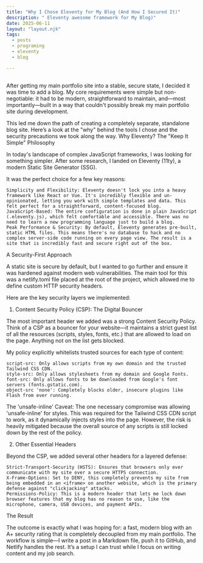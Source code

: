 ```yaml
---
title: "Why I Chose Eleventy for My Blog (And How I Secured It)"
description: " Eleventy awesome framework for My Blog)"
date: 2025-06-11
layout: "layout.njk"
tags:
  - posts
  - programing
  - eleventy
  - blog

---
```


##
After getting my main portfolio site into a stable, secure state, I decided it was time to add a blog. My core requirements were simple but non-negotiable: it had to be modern, straightforward to maintain, and—most importantly—built in a way that couldn't possibly break my main portfolio site during development.

This led me down the path of creating a completely separate, standalone blog site. Here’s a look at the "why" behind the tools I chose and the security precautions we took along the way.
Why Eleventy? The "Keep It Simple" Philosophy

In today's landscape of complex JavaScript frameworks, I was looking for something simpler. After some research, I landed on Eleventy (11ty), a modern Static Site Generator (SSG).

It was the perfect choice for a few key reasons:

    Simplicity and Flexibility: Eleventy doesn't lock you into a heavy framework like React or Vue. It's incredibly flexible and un-opinionated, letting you work with simple templates and data. This felt perfect for a straightforward, content-focused blog.
    JavaScript-Based: The entire configuration is done in plain JavaScript (.eleventy.js), which felt comfortable and accessible. There was no need to learn a new programming language just to build a blog.
    Peak Performance & Security: By default, Eleventy generates pre-built, static HTML files. This means there's no database to hack and no complex server-side code running on every page view. The result is a site that is incredibly fast and secure right out of the box.

A Security-First Approach

A static site is secure by default, but I wanted to go further and ensure it was hardened against modern web vulnerabilities. The main tool for this was a netlify.toml file placed at the root of the project, which allowed me to define custom HTTP security headers.

Here are the key security layers we implemented:

1. Content Security Policy (CSP): The Digital Bouncer

The most important header we added was a strong Content Security Policy. Think of a CSP as a bouncer for your website—it maintains a strict guest list of all the resources (scripts, styles, fonts, etc.) that are allowed to load on the page. Anything not on the list gets blocked.

My policy explicitly whitelists trusted sources for each type of content:

    script-src: Only allows scripts from my own domain and the trusted Tailwind CSS CDN.
    style-src: Only allows stylesheets from my domain and Google Fonts.
    font-src: Only allows fonts to be downloaded from Google's font servers (fonts.gstatic.com).
    object-src 'none': Completely blocks older, insecure plugins like Flash from ever running.

The 'unsafe-inline' Caveat: The one necessary compromise was allowing 'unsafe-inline' for styles. This was required for the Tailwind CSS CDN script to work, as it dynamically injects styles into the page. However, the risk is heavily mitigated because the overall source of any scripts is still locked down by the rest of the policy.

2. Other Essential Headers

Beyond the CSP, we added several other headers for a layered defense:

    Strict-Transport-Security (HSTS): Ensures that browsers only ever communicate with my site over a secure HTTPS connection.
    X-Frame-Options: Set to DENY, this completely prevents my site from being embedded in an <iframe> on another website, which is the primary defense against "clickjacking" attacks.
    Permissions-Policy: This is a modern header that lets me lock down browser features that my blog has no reason to use, like the microphone, camera, USB devices, and payment APIs.

The Result

The outcome is exactly what I was hoping for: a fast, modern blog with an A+ security rating that is completely decoupled from my main portfolio. The workflow is simple—I write a post in a Markdown file, push it to GitHub, and Netlify handles the rest. It’s a setup I can trust while I focus on writing content and my job search.